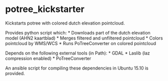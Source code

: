 # potree_kickstarter
Kickstarts potree with colored dutch elevation pointcloud.

Provides python script which:
    * Downloads part of the dutch elevation model (AHN2 kaartblad)
    * Merges filtered and unfiltered pointcloud
    * Colors pointcloud by WMS/WCS
    * Runs PoTreeConverter on colored pointcloud

Depends on the following external tools (in Path):
    * GDAL
    * Laslib (laz compression enabled)
    * PoTreeConverter
    
An ansible script for compiling these dependencies in Ubuntu 15.10 is provided.

